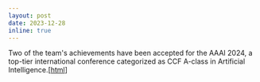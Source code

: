 ```yaml
---
layout: post
date: 2023-12-28
inline: true
---
```


Two of the team's achievements have been accepted for the AAAI 2024, a top-tier international conference categorized as CCF A-class in Artificial Intelligence.[[html](https://www.scholat.com/vpost.html?pid=229783)]
